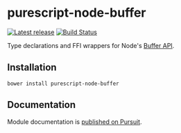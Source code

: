 # purescript-node-buffer

[![Latest release](http://img.shields.io/github/release/purescript-node/purescript-node-buffer.svg)](https://github.com/purescript-node/purescript-node-buffer/releases)
[![Build Status](https://travis-ci.org/purescript-node/purescript-node-buffer.svg?branch=master)](https://travis-ci.org/purescript-node/purescript-node-buffer)

Type declarations and FFI wrappers for Node's [Buffer API](https://nodejs.org/api/buffer.html).

## Installation

```
bower install purescript-node-buffer
```

## Documentation

Module documentation is [published on Pursuit](http://pursuit.purescript.org/packages/purescript-node-buffer).
